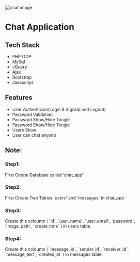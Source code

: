 ![chat image](https://github.com/Amarjit-paswan/Chat-Application/assets/137752602/c339d096-ed8b-4cff-bc00-aa592c3a4626)
<h1>Chat Application</h1>
<h2>Tech Stack</h2>
<ul>
  <li>PHP OOP</li>
  <li>MySql</li>
  <li>JQuery</li>
  <li>Ajax</li>
  <li>Bootstrap</li>
  <li>Javascript</li>
</ul>
<h2>Features</h2>
<ul>
  <li>User Authentician(Login & SignUp and Logout)</li>
  <li>Password Validation</li>
  <li>Password Show/Hide Toogle</li>
  <li>Password Show/Hide Toogle</li>
  <li>Users Show</li>
  <li>User can chat anyone</li>
</ul>
<h2>Note:</h2>
<h3>Step1: </h3><p>First Create Database called 'chat_app'</p>
<h3>Step2: </h3><p>First Create Two Tables 'users' and 'messages' in chat_app</p>
<h3>Step3: </h3><p>Create this coloumn ( `id`, `user_name`, `user_email`, `password`, `image_path`, `create_time` ) in users table.</p>
<h3>Step4: </h3><p>Create this coloumn (  `message_id`, `sender_id`, `receiver_id`, `message_text`, `created_at` ) in messages table.</p>

